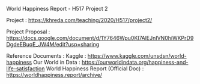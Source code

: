 World Happiness Report - H517 Project 2

Project : https://khreda.com/teaching/2020/H517/project2/

Project Proposal : https://docs.google.com/document/d/1Y7646Wpu0KI7AlEJnIVN0hiWKPrD9DgdeEBuqE_JW4M/edit?usp=sharing

Reference Documents : 
Kaggle : https://www.kaggle.com/unsdsn/world-happiness
Our World in Data : https://ourworldindata.org/happiness-and-life-satisfaction
World Happiness Report (Official Doc) : https://worldhappiness.report/archive/
